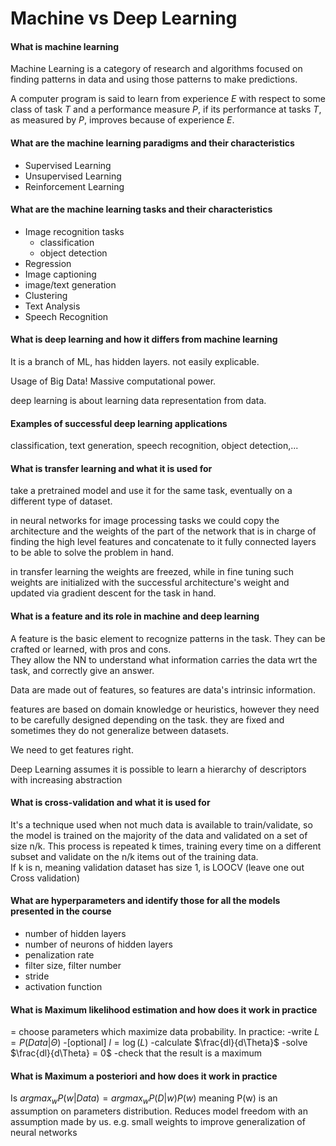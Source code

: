 # Machine vs Deep Learning 

#### What is machine learning 

Machine Learning is a category of research and algorithms focused on finding patterns in data and using those patterns to make predictions.

A computer program is said to learn from experience $E$ with respect to some class of task $T$ and a performance measure $P$, if its performance at tasks $T$, as measured by $P$, improves because of experience $E$.

#### What are the machine learning paradigms and their characteristics

- Supervised Learning
- Unsupervised Learning
- Reinforcement Learning

#### What are the machine learning tasks and their characteristics

- Image recognition tasks
  - classification
  - object detection
- Regression
- Image captioning
- image/text generation
- Clustering
- Text Analysis
- Speech Recognition



#### What is deep learning and how it differs from machine learning

It is a branch of ML, has hidden layers. not easily explicable.

Usage of Big Data! Massive computational power.

deep learning is about learning data representation from data.

#### Examples of successful deep learning applications

classification, text generation, speech recognition, object detection,...

#### What is transfer learning and what it is used for

take a pretrained model and use it for the same task, eventually on a different type of dataset.

in neural networks for image processing tasks we could copy the architecture and the weights of the part of the network that is in charge of finding the high level features and concatenate to it fully connected layers to be able to solve the problem in hand.

in transfer learning the weights are freezed, while in fine tuning such weights are initialized with the successful architecture's weight and updated via gradient descent for the task in hand.

#### What is a feature and its role in machine and deep learning

A feature is the basic element to recognize patterns in the task. They can be crafted or learned, with pros and cons.   
They allow the NN to understand what information carries the data wrt the task, and correctly give an answer.

Data are made out of features, so features are data's intrinsic information. 

features are based on domain knowledge or heuristics, however they need to be carefully designed depending on the task. they are fixed and sometimes they do not generalize between datasets.

We need to get features right.

Deep Learning assumes it is possible to learn a hierarchy of descriptors with increasing abstraction

#### What is cross-validation and what it is used for

It's a technique used when not much data is available to train/validate, so the model is trained on the majority of the data and validated on a set of size n/k. This process is repeated k times, training every time on a different subset and validate on the n/k items out of the training data.  
If k is n, meaning validation dataset has size 1, is LOOCV (leave one out Cross validation)

#### What are hyperparameters and identify those for all the models presented in the course

- number of hidden layers
- number of neurons of hidden layers
- penalization rate
- filter size, filter number
- stride
- activation function

#### What is Maximum likelihood estimation and how does it work in practice

= choose parameters which maximize data probability.
	In practice: 
	-write $L = P(Data|\Theta)$
	-[optional] $l = \log(L)$
	-calculate $\frac{dl}{d\Theta}$
	-solve $\frac{dl}{d\Theta} = 0$
	-check that the result is a maximum

#### What is Maximum a posteriori and how does it work in practice 


Is $argmax_w P(w|Data) = argmax_w P(D|w)P(w)$ meaning P(w) is an assumption on parameters distribution. Reduces model freedom with an assumption made by us. e.g. small weights to improve generalization of neural networks